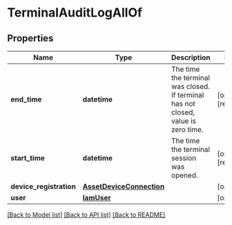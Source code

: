 # TerminalAuditLogAllOf

## Properties
Name | Type | Description | Notes
------------ | ------------- | ------------- | -------------
**end_time** | **datetime** | The time the terminal was closed. If terminal has not closed, value is zero time.    | [optional] [readonly] 
**start_time** | **datetime** | The time the terminal session was opened.    | [optional] [readonly] 
**device_registration** | [**AssetDeviceConnection**](.md) |  | [optional] 
**user** | [**IamUser**](.md) |  | [optional] 

[[Back to Model list]](../README.md#documentation-for-models) [[Back to API list]](../README.md#documentation-for-api-endpoints) [[Back to README]](../README.md)


